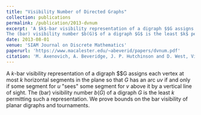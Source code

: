 ```yaml
---
title: "Visibility Number of Directed Graphs"
collection: publications
permalink: /publication/2013-dvnum
excerpt: 'A $k$-bar visibility representation of a digraph $$G assigns each vertex at most $k$ horizontal segments in the plane so that $G$ has an arc $uv$ if and only if some segment for $u$ &quot;sees&quot; some segment for $v$ above it by a vertical line of sight. 
The (bar) visibility number $b(G)$ of a digraph $G$ is the least $k$ permitting such a representation. We prove bounds on the bar visibility of planar digraphs and tournaments.'
date: 2013-08-01
venue: 'SIAM Journal on Discrete Mathematics'
paperurl: 'https://www.macalester.edu/~abeverid/papers/dvnum.pdf'
citation: 'M. Axenovich, A. Beveridge, J. P. Hutchinson and D. West, Visibility Number of Directed Graphs, SIAM Journal on Discrete Mathematics, Vol 27, No. 3, (2013), 1429-1449.'
---
```


A $k$-bar visibility representation of a digraph $$G assigns each vertex at most $k$ horizontal
segments in the plane so that $G$ has an arc $uv$ if and only if some segment for $u$ &quot;sees&quot;
some segment for $v$ above it by a vertical line of sight. 
The (bar) visibility number $b(G)$ of a digraph $G$ is the least $k$ permitting such a representation. 
We prove bounds on the bar visibility of planar digraphs and tournaments.
